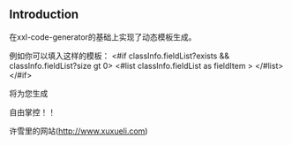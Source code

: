 
## Introduction
在xxl-code-generator的基础上实现了动态模板生成。

例如你可以填入这样的模板：
<#if classInfo.fieldList?exists && classInfo.fieldList?size gt 0>
<#list classInfo.fieldList as fieldItem >
    <el-table-column prop="${fieldItem.fieldName}" label="${fieldItem.fieldComment}" align="center" show-overflow-tooltip/>
</#list>
</#if>

将为您生成
    <el-table-column prop="userId" label="用户ID" align="center" show-overflow-tooltip/>
    <el-table-column prop="username" label="用户名" align="center" show-overflow-tooltip/>
    <el-table-column prop="addtime" label="创建时间" align="center" show-overflow-tooltip/>

自由掌控！！

许雪里的网站(http://www.xuxueli.com)
